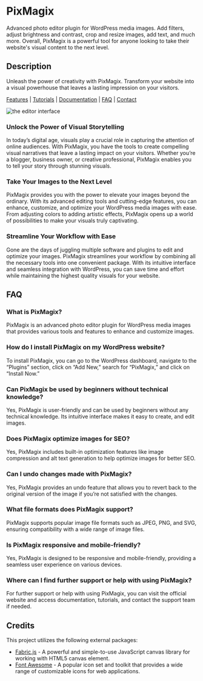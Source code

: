 # PixMagix
Advanced photo editor plugin for WordPress media images. Add filters, adjust brightness and contrast, crop and resize images, add text, and much more. Overall, PixMagix is a powerful tool for anyone looking to take their website's visual content to the next level.

## Description

Unleash the power of creativity with PixMagix. Transform your website into a visual powerhouse that leaves a lasting impression on your visitors.

[Features](https://pixmagix-photo-editor.com/features/) | [Tutorials](https://pixmagix-photo-editor.com/category/tutorials/) | [Documentation](https://pixmagix-photo-editor.com/support/documentation/) | [FAQ](https://pixmagix-photo-editor.com/support/faq/) | [Contact](https://pixmagix-photo-editor.com/support/contact/)

![the editor interface](https://pixmagix-photo-editor.com/wp-content/uploads/2023/07/editor-768x432.jpg)

### Unlock the Power of Visual Storytelling

In today’s digital age, visuals play a crucial role in capturing the attention of online audiences. With PixMagix, you have the tools to create compelling visual narratives that leave a lasting impact on your visitors. Whether you’re a blogger, business owner, or creative professional, PixMagix enables you to tell your story through stunning visuals.

### Take Your Images to the Next Level

PixMagix provides you with the power to elevate your images beyond the ordinary. With its advanced editing tools and cutting-edge features, you can enhance, customize, and optimize your WordPress media images with ease. From adjusting colors to adding artistic effects, PixMagix opens up a world of possibilities to make your visuals truly captivating.

### Streamline Your Workflow with Ease

Gone are the days of juggling multiple software and plugins to edit and optimize your images. PixMagix streamlines your workflow by combining all the necessary tools into one convenient package. With its intuitive interface and seamless integration with WordPress, you can save time and effort while maintaining the highest quality visuals for your website.

## FAQ

### What is PixMagix?
PixMagix is an advanced photo editor plugin for WordPress media images that provides various tools and features to enhance and customize images.
### How do I install PixMagix on my WordPress website?
To install PixMagix, you can go to the WordPress dashboard, navigate to the “Plugins” section, click on “Add New,” search for “PixMagix,” and click on “Install Now.”
### Can PixMagix be used by beginners without technical knowledge?
Yes, PixMagix is user-friendly and can be used by beginners without any technical knowledge. Its intuitive interface makes it easy to create, and edit images.
### Does PixMagix optimize images for SEO?
Yes, PixMagix includes built-in optimization features like image compression and alt text generation to help optimize images for better SEO.
### Can I undo changes made with PixMagix?
Yes, PixMagix provides an undo feature that allows you to revert back to the original version of the image if you’re not satisfied with the changes.
### What file formats does PixMagix support?
PixMagix supports popular image file formats such as JPEG, PNG, and SVG, ensuring compatibility with a wide range of image files.
### Is PixMagix responsive and mobile-friendly?
Yes, PixMagix is designed to be responsive and mobile-friendly, providing a seamless user experience on various devices.
### Where can I find further support or help with using PixMagix?
For further support or help with using PixMagix, you can visit the official website and access documentation, tutorials, and contact the support team if needed.

## Credits

This project utilizes the following external packages:
*   [Fabric.js](https://github.com/fabricjs/fabric.js) - A powerful and simple-to-use JavaScript canvas library for working with HTML5 canvas element.
*   [Font Awesome](https://github.com/FortAwesome/Font-Awesome) - A popular icon set and toolkit that provides a wide range of customizable icons for web applications.
